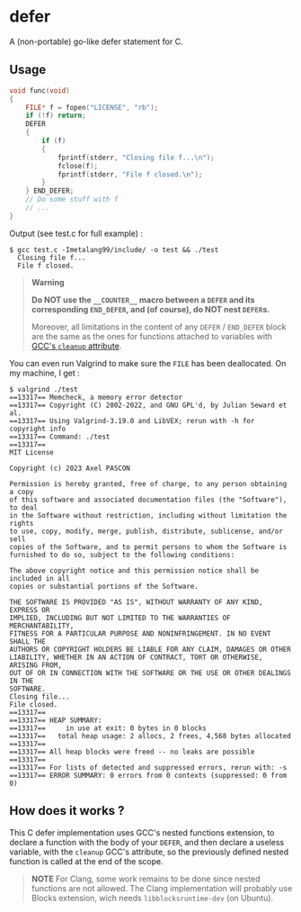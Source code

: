# defer

A (non-portable) go-like defer statement for C.

## Usage

```c
void func(void)
{
    FILE* f = fopen("LICENSE", "rb");
    if (!f) return;
    DEFER 
    {
        if (f)
        {
            fprintf(stderr, "Closing file f...\n");
            fclose(f);
            fprintf(stderr, "File f closed.\n");
        }
    } END_DEFER;
    // Do some stuff with f
    // ...
}
```

Output (see test.c for full example) :

```shell
$ gcc test.c -Imetalang99/include/ -o test && ./test
  Closing file f...
  File f closed.
```

> **Warning**
> 
> **Do NOT use the `__COUNTER__` macro between a `DEFER` and its corresponding `END_DEFER`, and (of course), do NOT nest `DEFER`s.**
>
> Moreover, all limitations in the content of any `DEFER` / `END_DEFER` block are the same as the ones for functions attached to variables with [GCC's `cleanup` attribute](https://gcc.gnu.org/onlinedocs/gcc/Common-Variable-Attributes.html#index-cleanup-variable-attribute).

You can even run Valgrind to make sure the `FILE` has been deallocated. On my machine, I get :

```shell
$ valgrind ./test
==13317== Memcheck, a memory error detector
==13317== Copyright (C) 2002-2022, and GNU GPL'd, by Julian Seward et al.
==13317== Using Valgrind-3.19.0 and LibVEX; rerun with -h for copyright info
==13317== Command: ./test
==13317== 
MIT License

Copyright (c) 2023 Axel PASCON

Permission is hereby granted, free of charge, to any person obtaining a copy
of this software and associated documentation files (the "Software"), to deal
in the Software without restriction, including without limitation the rights
to use, copy, modify, merge, publish, distribute, sublicense, and/or sell
copies of the Software, and to permit persons to whom the Software is
furnished to do so, subject to the following conditions:

The above copyright notice and this permission notice shall be included in all
copies or substantial portions of the Software.

THE SOFTWARE IS PROVIDED "AS IS", WITHOUT WARRANTY OF ANY KIND, EXPRESS OR
IMPLIED, INCLUDING BUT NOT LIMITED TO THE WARRANTIES OF MERCHANTABILITY,
FITNESS FOR A PARTICULAR PURPOSE AND NONINFRINGEMENT. IN NO EVENT SHALL THE
AUTHORS OR COPYRIGHT HOLDERS BE LIABLE FOR ANY CLAIM, DAMAGES OR OTHER
LIABILITY, WHETHER IN AN ACTION OF CONTRACT, TORT OR OTHERWISE, ARISING FROM,
OUT OF OR IN CONNECTION WITH THE SOFTWARE OR THE USE OR OTHER DEALINGS IN THE
SOFTWARE.
Closing file...
File closed.
==13317== 
==13317== HEAP SUMMARY:
==13317==     in use at exit: 0 bytes in 0 blocks
==13317==   total heap usage: 2 allocs, 2 frees, 4,568 bytes allocated
==13317== 
==13317== All heap blocks were freed -- no leaks are possible
==13317== 
==13317== For lists of detected and suppressed errors, rerun with: -s
==13317== ERROR SUMMARY: 0 errors from 0 contexts (suppressed: 0 from 0)
```

## How does it works ?

This C defer implementation uses GCC's nested functions extension, to declare a function with the body of your `DEFER`, and then declare a useless variable, with the `cleanup` GCC's attribute, so the previously defined nested function is called at the end of the scope.

> **NOTE**
> For Clang, some work remains to be done since nested functions are not allowed. The Clang implementation will probably use Blocks extension, wich needs `libblocksruntime-dev` (on Ubuntu).
